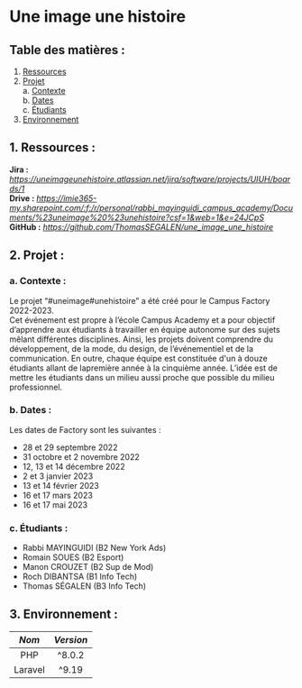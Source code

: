 # Une image une histoire  
  
## Table des matières :  
  
1. [Ressources](README.md#1-ressources-)  
2. [Projet](README.md#2-projet-)  
   a. [Contexte](README.md#a-contexte-)  
   b. [Dates](README.md#b-dates-)  
   c. [Étudiants](README.md#c-étudiants-)  
3. [Environnement](README.md#3-environnement-)  
  
  
## 1. Ressources :  
  
**Jira :** *https://uneimageunehistoire.atlassian.net/jira/software/projects/UIUH/boards/1*  
**Drive :** *https://imie365-my.sharepoint.com/:f:/r/personal/rabbi_mayinguidi_campus_academy/Documents/%23uneimage%20%23unehistoire?csf=1&web=1&e=24JCpS*  
**GitHub :** *https://github.com/ThomasSEGALEN/une_image_une_histoire*  
  
  
## 2. Projet :  
  
### a. Contexte :  
  
Le projet “#uneimage#unehistoire” a été créé pour le Campus Factory 2022-2023.  
Cet événement est propre à l’école Campus Academy et a pour objectif d’apprendre aux étudiants à travailler en équipe autonome sur des sujets mêlant différentes disciplines. Ainsi, les projets doivent comprendre du développement, de la mode, du design, de l’événementiel et de la communication. En outre, chaque équipe est constituée d'un à douze étudiants allant de lapremière année à la cinquième année. L’idée est de mettre les étudiants dans un milieu aussi proche que possible du milieu professionnel.  
  
### b. Dates :  
  
Les dates de Factory sont les suivantes :  
  
-   28 et 29 septembre 2022  
-   31 octobre et 2 novembre 2022  
-   12, 13 et 14 décembre 2022  
-   2 et 3 janvier 2023  
-   13 et 14 février 2023  
-   16 et 17 mars 2023  
-   16 et 17 mai 2023  
  
### c. Étudiants :  
  
-   Rabbi MAYINGUIDI (B2 New York Ads)  
-   Romain SOUES (B2 Esport)  
-   Manon CROUZET (B2 Sup de Mod)  
-   Roch DIBANTSA (B1 Info Tech)  
-   Thomas SÉGALEN (B3 Info Tech)  
  
  
## 3. Environnement :  
  
| _Nom_ | _Version_ |  
| :-----: | :-------: |  
| PHP | ^8.0.2 |  
| Laravel | ^9.19 |  
  
